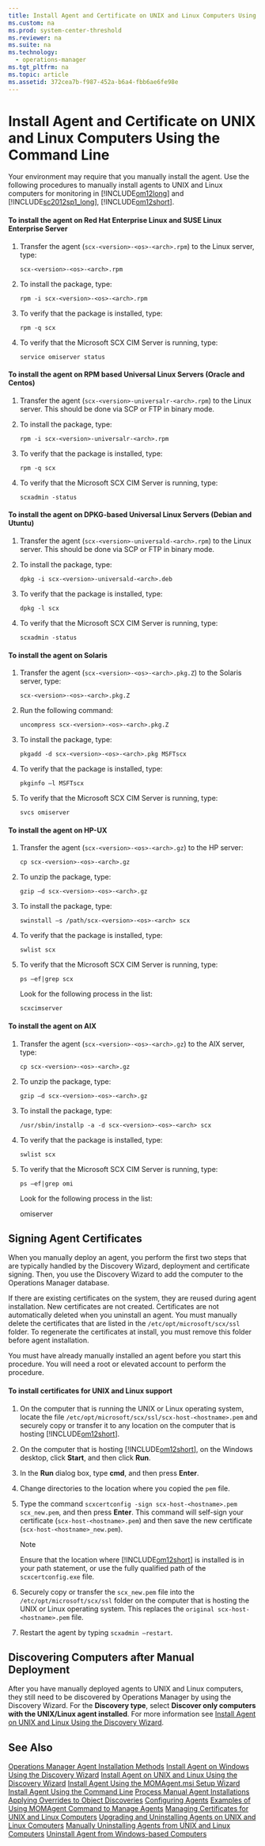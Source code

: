 ```yaml
---
title: Install Agent and Certificate on UNIX and Linux Computers Using the Command Line
ms.custom: na
ms.prod: system-center-threshold
ms.reviewer: na
ms.suite: na
ms.technology: 
  - operations-manager
ms.tgt_pltfrm: na
ms.topic: article
ms.assetid: 372cea7b-f987-452a-b6a4-fbb6ae6fe98e
---
```

# Install Agent and Certificate on UNIX and Linux Computers Using the Command Line
Your environment may require that you manually install the agent. Use the following procedures to manually install agents to UNIX and Linux computers for monitoring in [!INCLUDE[om12long](./Token/om12long_md.md)] and [!INCLUDE[sc2012sp1_long](./Token/sc2012sp1_long_md.md)], [!INCLUDE[om12short](./Token/om12short_md.md)].

#### To install the agent on Red Hat Enterprise Linux and SUSE Linux Enterprise Server

1.  Transfer the agent \(`scx-<version>-<os>-<arch>.rpm`\) to the Linux server, type:

    `scx-<version>-<os>-<arch>.rpm`

2.  To install the package, type:

    `rpm -i scx-<version>-<os>-<arch>.rpm`

3.  To verify that the package is installed, type:

    `rpm -q scx`

4.  To verify that the Microsoft SCX CIM Server is running, type:

    `service omiserver status`

#### To install the agent on RPM based Universal Linux Servers \(Oracle and Centos\)

1.  Transfer the agent \(`scx-<version>-universalr-<arch>.rpm`\) to the Linux server. This should be done via SCP or FTP in binary mode.

2.  To install the package, type:

    `rpm -i scx-<version>-universalr-<arch>.rpm`

3.  To verify that the package is installed, type:

    `rpm -q scx`

4.  To verify that the Microsoft SCX CIM Server is running, type:

    `scxadmin -status`

#### To install the agent on DPKG\-based Universal Linux Servers \(Debian and Utuntu\)

1.  Transfer the agent \(`scx-<version>-universald-<arch>.rpm`\) to the Linux server. This should be done via SCP or FTP in binary mode.

2.  To install the package, type:

    `dpkg -i scx-<version>-universald-<arch>.deb`

3.  To verify that the package is installed, type:

    `dpkg -l scx`

4.  To verify that the Microsoft SCX CIM Server is running, type:

    `scxadmin -status`

#### To install the agent on Solaris

1.  Transfer the agent \(`scx-<version>-<os>-<arch>.pkg.Z`\) to the Solaris server, type:

    `scx-<version>-<os>-<arch>.pkg.Z`

2.  Run the following command:

    `uncompress scx-<version>-<os>-<arch>.pkg.Z`

3.  To install the package, type:

    `pkgadd -d scx-<version>-<os>-<arch>.pkg MSFTscx`

4.  To verify that the package is installed, type:

    `pkginfo –l MSFTscx`

5.  To verify that the Microsoft SCX CIM Server is running, type:

    `svcs omiserver`

#### To install the agent on HP\-UX

1.  Transfer the agent \(`scx-<version>-<os>-<arch>.gz`\) to the HP server:

    `cp scx-<version>-<os>-<arch>.gz`

2.  To unzip the package, type:

    `gzip –d scx-<version>-<os>-<arch>.gz`

3.  To install the package, type:

    `swinstall –s /path/scx-<version>-<os>-<arch> scx`

4.  To verify that the package is installed, type:

    `swlist scx`

5.  To verify that the Microsoft SCX CIM Server is running, type:

    `ps –ef|grep scx`

    Look for the following process in the list:

    `scxcimserver`

#### To install the agent on AIX

1.  Transfer the agent \(`scx-<version>-<os>-<arch>.gz`\) to the AIX server, type:

    `cp scx-<version>-<os>-<arch>.gz`

2.  To unzip the package, type:

    `gzip –d scx-<version>-<os>-<arch>.gz`

3.  To install the package, type:

    `/usr/sbin/installp -a -d scx-<version>-<os>-<arch> scx`

4.  To verify that the package is installed, type:

    `swlist scx`

5.  To verify that the Microsoft SCX CIM Server is running, type:

    `ps –ef|grep omi`

    Look for the following process in the list:

    omiserver

## Signing Agent Certificates
When you manually deploy an agent, you perform the first two steps that are typically handled by the Discovery Wizard, deployment and certificate signing. Then, you use the Discovery Wizard to add the computer to the Operations Manager database.

If there are existing certificates on the system, they are reused during agent installation. New certificates are not created. Certificates are not automatically deleted when you uninstall an agent. You must manually delete the certificates that are listed in the `/etc/opt/microsoft/scx/ssl` folder. To regenerate the certificates at install, you must remove this folder before agent installation.

You must have already manually installed an agent before you start this procedure. You will need a root or elevated account to perform the procedure.

#### To install certificates for UNIX and Linux support

1.  On the computer that is running the UNIX or Linux operating system, locate the file `/etc/opt/microsoft/scx/ssl/scx-host-<hostname>.pem` and securely copy or transfer it to any location on the computer that is hosting [!INCLUDE[om12short](./Token/om12short_md.md)].

2.  On the computer that is hosting [!INCLUDE[om12short](./Token/om12short_md.md)], on the Windows desktop, click **Start**, and then click **Run**.

3.  In the **Run** dialog box, type **cmd**, and then press **Enter**.

4.  Change directories to the location where you copied the `pem` file.

5.  Type the command `scxcertconfig -sign scx-host-<hostname>.pem scx_new.pem`, and then press **Enter**. This command will self\-sign your certificate \(`scx-host-<hostname>.pem`\) and then save the new certificate \(`scx-host-<hostname>_new.pem`\).

    > [!NOTE]
    > Ensure that the location where [!INCLUDE[om12short](./Token/om12short_md.md)] is installed is in your path statement, or use the fully qualified path of the `scxcertconfig.exe` file.

6.  Securely copy or transfer the `scx_new.pem` file into the `/etc/opt/microsoft/scx/ssl` folder on the computer that is hosting the UNIX or Linux operating system. This replaces the `original scx-host-<hostname>.pem` file.

7.  Restart the agent by typing `scxadmin –restart`.

## <a name="bkmk_DiscoveringSystemsafterManualDeployment"></a>Discovering Computers after Manual Deployment
After you have manually deployed agents to UNIX and Linux computers, they still need to be discovered by Operations Manager by using the Discovery Wizard. For the **Discovery type**, select **Discover only computers with the UNIX\/Linux agent installed**. For more information see [Install Agent on UNIX and Linux Using the Discovery Wizard](./Install-Agent-on-UNIX-and-Linux-Using-the-Discovery-Wizard.md).

## See Also
[Operations Manager Agent Installation Methods](./Operations-Manager-Agent-Installation-Methods.md)
[Install Agent on Windows Using the Discovery Wizard](./Install-Agent-on-Windows-Using-the-Discovery-Wizard.md)
[Install Agent on UNIX and Linux Using the Discovery Wizard](./Install-Agent-on-UNIX-and-Linux-Using-the-Discovery-Wizard.md)
[Install Agent Using the MOMAgent.msi Setup Wizard](./Install-Agent-Using-the-MOMAgent.msi-Setup-Wizard.md)
[Install Agent Using the Command Line](./Install-Agent-Using-the-Command-Line.md)
[Process Manual Agent Installations](./Process-Manual-Agent-Installations.md)
[Applying Overrides to Object Discoveries](./Applying-Overrides-to-Object-Discoveries.md)
[Configuring Agents](./Configuring-Agents.md)
[Examples of Using MOMAgent Command to Manage Agents](./Examples-of-Using-MOMAgent-Command-to-Manage-Agents.md)
[Managing Certificates for UNIX and Linux Computers](./Managing-Certificates-for-UNIX-and-Linux-Computers.md)
[Upgrading and Uninstalling Agents on UNIX and Linux Computers](./Upgrading-and-Uninstalling-Agents-on-UNIX-and-Linux-Computers.md)
[Manually Uninstalling Agents from UNIX and Linux Computers](./Manually-Uninstalling-Agents-from-UNIX-and-Linux-Computers.md)
[Uninstall Agent from Windows-based Computers](./Uninstall-Agent-from-Windows-based-Computers.md)


